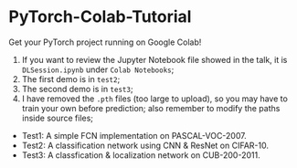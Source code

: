 # PyTorch-Colab-Tutorial
Get your PyTorch project running on Google Colab!
1. If you want to review the Jupyter Notebook file showed in the talk, it is `DLSession.ipynb` under `Colab Notebooks`;
2. The first demo is in `test2`;
3. The second demo is in `test3`;
4. I have removed the `.pth` files (too large to upload), so you may have to train your own before prediction; also remember to modify the paths inside source files;
- Test1: A simple FCN implementation on PASCAL-VOC-2007.
- Test2: A classification network using CNN & ResNet on CIFAR-10.
- Test3: A classfication & localization network on CUB-200-2011.
